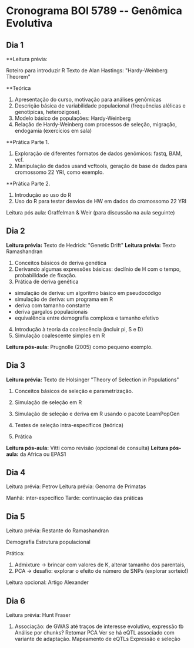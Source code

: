 # Cronograma BOI 5789 -- Genômica Evolutiva


## Dia 1

**Leitura prévia:

Roteiro para introduzir R
Texto de Alan Hastings: "Hardy-Weinberg Theorem"

**Teórica

1. Apresentação do curso, motivação para análises genômicas
2. Descrição básica de variabilidade populacional (frequências alélicas e genotípicas, heterozigose).
3. Modelo básico de populações: Hardy-Weinberg
4. Relação de Hardy-Weinberg com processos de seleção, migração, endogamia (exercícios em sala)

**Prática Parte 1.

1. Exploração de diferentes formatos de dados genômicos: fastq, BAM, vcf.
2. Manipulação de dados usand vcftools, geração de base de dados para cromossomo 22 YRI, como exemplo.

**Prática Parte 2.

1. Introdução ao uso do R
2. Uso do R para testar desvios de HW em dados do cromossomo 22 YRI

Leitura pós aula: Graffelman & Weir (para discussão na aula seguinte)

## Dia 2

**Leitura prévia:** Texto de Hedrick: "Genetic Drift"
**Leitura prévia:** Texto Ramashandran

1. Conceitos básicos de deriva genética
2. Derivando algumas expressões básicas: declínio de H com o tempo, probabilidade de fixação.
3. Prática de deriva genética
  - simulação de deriva: um algoritmo básico em pseudocódigo
  - simulação de deriva: um programa em R
  - deriva com tamanho constante
  - deriva gargalos populacionais
  - equivalência entre demografia complexa e tamanho efetivo
 
 4. Introdução à teoria da coalescência (incluir pi, S e D)
 5. Simulação coalescente simples em R
 
 **Leitura pós-aula:** Prugnolle (2005) como pequeno exemplo.

## Dia 3

**Leitura prévia:** Texto de Holsinger "Theory of Selection in Populations"

1. Conceitos básicos de seleção e parametrização.
2. Simulação de seleção em R
3. Simulação de seleção e deriva em R usando o pacote LearnPopGen

4. Testes de seleção intra-específicos (teórica)
5. Prática

**Leitura pós-aula:** Vitti como revisão (opcional de consulta)
**Leitura pós-aula:** da Africa ou EPAS1

## Dia 4
Leitura prévia: Petrov
Leitura prévia: Genoma de Primatas 

Manhã: inter-específico
Tarde: continuação das práticas

## Dia 5

Leitura prévia: Restante do Ramashandran

Demografia
Estrutura populacional

Prática:
1. Admixture -> brincar com valores de K, alterar tamanho dos parentais, 
2. PCA -> desafio: explorar o efeito de número de SNPs (explorar sorteio!)

Leitura opcional: Artigo Alexander

## Dia 6

Leitura prévia: Hunt Fraser 

1. Associação: de GWAS até traços de interesse evolutivo, expressão tb
Análise por chunks?
Retomar PCA
Ver se há eQTL associado com variante de adaptação.
Mapeamento de eQTLs
Expressão e seleção

